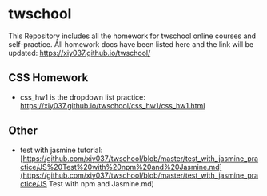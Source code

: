 # twschool
This Repository includes all the homework for twschool online courses and self-practice.
All homework docs have been listed here and the link will be updated:
<https://xiy037.github.io/twschool/>

## CSS Homework
- css_hw1 is the dropdown list practice: <https://xiy037.github.io/twschool/css_hw1/css_hw1.html>

## Other

- test with jasmine tutorial: [https://github.com/xiy037/twschool/blob/master/test_with_jasmine_practice/JS%20Test%20with%20npm%20and%20Jasmine.md](https://github.com/xiy037/twschool/blob/master/test_with_jasmine_practice/JS Test with npm and Jasmine.md)

